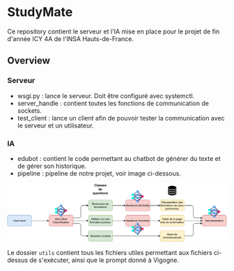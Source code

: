 # StudyMate
Ce repository contient le serveur et l'IA mise en place pour le projet de fin d'année ICY 4A de l'INSA Hauts-de-France.

## Overview

### Serveur
 - wsgi.py : lance le serveur. Doit être configuré avec systemctl.
 - server_handle : contient toutes les fonctions de communication de sockets.
 - test_client : lance un client afin de pouvoir tester la communication avec le serveur et un utilisateur.

### IA
- edubot : contient le code permettant au chatbot de générer du texte et de gérer son historique.
- pipeline : pipeline de notre projet, voir image ci-dessous.

![pipeline](AI_Diagram.png "Pipeline du projet")

Le dossier `utils` contient tous les fichiers utiles permettant aux fichiers ci-dessus de s'exécuter, ainsi que le prompt donné à Vigogne.
